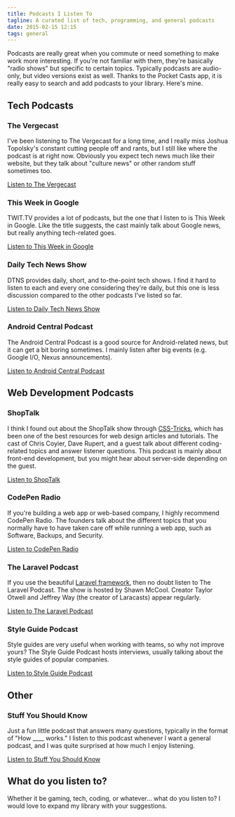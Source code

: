 ```yaml
---
title: Podcasts I Listen To
tagline: A curated list of tech, programming, and general podcasts
date: 2015-02-15 12:15
tags: general
---
```


Podcasts are really great when you commute or need something to make work more interesting. If you're not familiar with them, they're basically "radio shows" but specific to certain topics. Typically podcasts are audio-only, but video versions exist as well. Thanks to the Pocket Casts app, it is really easy to search and add podcasts to your library. Here's mine.

## Tech Podcasts

### The Vergecast

I've been listening to The Vergecast for a long time, and I really miss Joshua Topolsky's constant cutting people off and rants, but I still like where the podcast is at right now. Obviously you expect tech news much like their website, but they talk about "culture news" or other random stuff sometimes too.

[Listen to The Vergecast](http://www.theverge.com/label/the-vergecast)

### This Week in Google

TWIT.TV provides a lot of podcasts, but the one that I listen to is This Week in Google. Like the title suggests, the cast mainly talk about Google news, but really anything tech-related goes.

[Listen to This Week in Google](http://twit.tv/show/this-week-in-google)

### Daily Tech News Show

DTNS provides daily, short, and to-the-point tech shows. I find it hard to listen to each and every one considering they're daily, but this one is less discussion compared to the other podcasts I've listed so far.

[Listen to Daily Tech News Show](http://www.dailytechnewsshow.com/)

### Android Central Podcast

The Android Central Podcast is a good source for Android-related news, but it can get a bit boring sometimes. I mainly listen after big events (e.g. Google I/O, Nexus announcements).

[Listen to Android Central Podcast](http://www.androidcentral.com/podcast)

## Web Development Podcasts

### ShopTalk

I think I found out about the ShopTalk show through [CSS-Tricks](http://css-tricks.com/), which has been one of the best resources for web design articles and tutorials. The cast of Chris Coyier, Dave Rupert, and a guest talk about different coding-related topics and answer listener questions. This podcast is mainly about front-end development, but you might hear about server-side depending on the guest.

[Listen to ShopTalk](http://shoptalkshow.com/)

### CodePen Radio

If you're building a web app or web-based company, I highly recommend CodePen Radio. The founders talk about the different topics that you normally have to have taken care off while running a web app, such as Software, Backups, and Security.

[Listen to CodePen Radio](http://blog.codepen.io/radio/)

### The Laravel Podcast

If you use the beautiful [Laravel framework](http://laravel.com/), then no doubt listen to The Laravel Podcast. The show is hosted by Shawn McCool. Creator Taylor Otwell and Jeffrey Way (the creator of Laracasts) appear regularly.

[Listen to The Laravel Podcast](http://www.laravelpodcast.com/)

### Style Guide Podcast

Style guides are very useful when working with teams, so why not improve yours? The Style Guide Podcast hosts interviews, usually talking about the style guides of popular companies.

[Listen to Style Guide Podcast](http://styleguides.io/podcast/)

## Other

### Stuff You Should Know

Just a fun little podcast that answers many questions, typically in the format of "How \_\_\_\_ works." I listen to this podcast whenever I want a general podcast, and I was quite surprised at how much I enjoy listening.

[Listen to Stuff You Should Know](http://www.stuffyoushouldknow.com/podcasts/)

## What do you listen to?

Whether it be gaming, tech, coding, or whatever... what do you listen to? I would love to expand my library with your suggestions.
